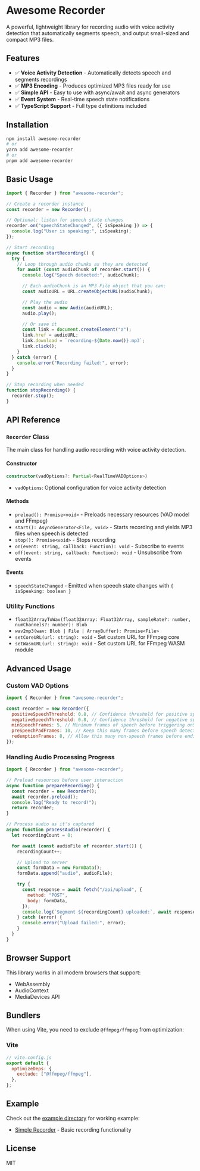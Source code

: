 # Awesome Recorder

A powerful, lightweight library for recording audio with voice activity detection that automatically segments speech, and output small-sized and compact MP3 files.

## Features

- ✅ **Voice Activity Detection** - Automatically detects speech and segments recordings
- ✅ **MP3 Encoding** - Produces optimized MP3 files ready for use
- ✅ **Simple API** - Easy to use with async/await and async generators
- ✅ **Event System** - Real-time speech state notifications
- ✅ **TypeScript Support** - Full type definitions included

## Installation

```bash
npm install awesome-recorder
# or
yarn add awesome-recorder
# or
pnpm add awesome-recorder
```

## Basic Usage

```javascript
import { Recorder } from "awesome-recorder";

// Create a recorder instance
const recorder = new Recorder();

// Optional: listen for speech state changes
recorder.on("speechStateChanged", ({ isSpeaking }) => {
  console.log("User is speaking:", isSpeaking);
});

// Start recording
async function startRecording() {
  try {
    // Loop through audio chunks as they are detected
    for await (const audioChunk of recorder.start()) {
      console.log("Speech detected:", audioChunk);

      // Each audioChunk is an MP3 File object that you can:
      const audioURL = URL.createObjectURL(audioChunk);

      // Play the audio
      const audio = new Audio(audioURL);
      audio.play();

      // Or save it
      const link = document.createElement("a");
      link.href = audioURL;
      link.download = `recording-${Date.now()}.mp3`;
      link.click();
    }
  } catch (error) {
    console.error("Recording failed:", error);
  }
}

// Stop recording when needed
function stopRecording() {
  recorder.stop();
}
```

## API Reference

### `Recorder` Class

The main class for handling audio recording with voice activity detection.

#### Constructor

```typescript
constructor(vadOptions?: Partial<RealTimeVADOptions>)
```

- `vadOptions`: Optional configuration for voice activity detection

#### Methods

- `preload(): Promise<void>` - Preloads necessary resources (VAD model and FFmpeg)
- `start(): AsyncGenerator<File, void>` - Starts recording and yields MP3 files when speech is detected
- `stop(): Promise<void>` - Stops recording
- `on(event: string, callback: Function): void` - Subscribe to events
- `off(event: string, callback: Function): void` - Unsubscribe from events

#### Events

- `speechStateChanged` - Emitted when speech state changes with `{ isSpeaking: boolean }`

### Utility Functions

- `float32ArrayToWav(float32Array: Float32Array, sampleRate?: number, numChannels?: number): Blob`
- `wav2mp3(wav: Blob | File | ArrayBuffer): Promise<File>`
- `setCoreURL(url: string): void` - Set custom URL for FFmpeg core
- `setWasmURL(url: string): void` - Set custom URL for FFmpeg WASM module

## Advanced Usage

### Custom VAD Options

```javascript
import { Recorder } from "awesome-recorder";

const recorder = new Recorder({
  positiveSpeechThreshold: 0.8, // Confidence threshold for positive speech detection
  negativeSpeechThreshold: 0.8, // Confidence threshold for negative speech detection
  minSpeechFrames: 5, // Minimum frames of speech before triggering onSpeechStart
  preSpeechPadFrames: 10, // Keep this many frames before speech detection
  redemptionFrames: 8, // Allow this many non-speech frames before ending segment
});
```

### Handling Audio Processing Progress

```javascript
import { Recorder } from "awesome-recorder";

// Preload resources before user interaction
async function prepareRecording() {
  const recorder = new Recorder();
  await recorder.preload();
  console.log("Ready to record!");
  return recorder;
}

// Process audio as it's captured
async function processAudio(recorder) {
  let recordingCount = 0;

  for await (const audioFile of recorder.start()) {
    recordingCount++;

    // Upload to server
    const formData = new FormData();
    formData.append("audio", audioFile);

    try {
      const response = await fetch("/api/upload", {
        method: "POST",
        body: formData,
      });
      console.log(`Segment ${recordingCount} uploaded:`, await response.json());
    } catch (error) {
      console.error("Upload failed:", error);
    }
  }
}
```

## Browser Support

This library works in all modern browsers that support:

- WebAssembly
- AudioContext
- MediaDevices API

## Bundlers

When using Vite, you need to exclude `@ffmpeg/ffmpeg` from optimization:

### Vite

```js
// vite.config.js
export default {
  optimizeDeps: {
    exclude: ["@ffmpeg/ffmpeg"],
  },
};
```

## Example

Check out the [example directory](./example/) for working example:

- [Simple Recorder](./example/) - Basic recording functionality

## License

MIT
